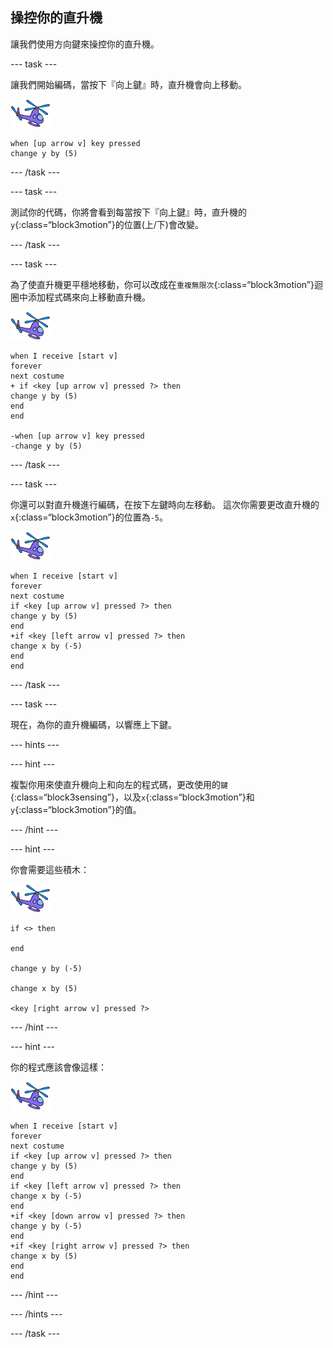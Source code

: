 ## 操控你的直升機

讓我們使用方向鍵來操控你的直升機。

--- task ---

讓我們開始編碼，當按下『向上鍵』時，直升機會向上移動。

![直升機](images/helicopter-sprite.png)

```blocks3
when [up arrow v] key pressed
change y by (5)
```

--- /task ---

--- task ---

測試你的代碼，你將會看到每當按下『向上鍵』時，直升機的`y`{:class=“block3motion”}的位置(上/下)會改變。

--- /task ---

--- task ---

為了使直升機更平穩地移動，你可以改成在`重複無限次`{:class=“block3motion”}迴圈中添加程式碼來向上移動直升機。

![直升機](images/helicopter-sprite.png)

```blocks3
when I receive [start v]
forever
next costume
+ if <key [up arrow v] pressed ?> then
change y by (5)
end
end

-when [up arrow v] key pressed
-change y by (5)
```

--- /task ---

--- task ---

你還可以對直升機進行編碼，在按下左鍵時向左移動。 這次你需要更改直升機的`x`{:class=“block3motion”}的位置為`-5`。

![直升機](images/helicopter-sprite.png)

```blocks3
when I receive [start v]
forever
next costume
if <key [up arrow v] pressed ?> then
change y by (5)
end
+if <key [left arrow v] pressed ?> then
change x by (-5)
end
end
```

--- /task ---

--- task ---

現在，為你的直升機編碼，以響應上下鍵。

--- hints ---

--- hint ---

複製你用來使直升機向上和向左的程式碼，更改使用的`鍵`{:class=“block3sensing”}，以及`x`{:class=“block3motion”}和`y`{:class=“block3motion”}的值。

--- /hint ---

--- hint ---

你會需要這些積木：

![直升機](images/helicopter-sprite.png)

```blocks3
if <> then

end

change y by (-5)

change x by (5)

<key [right arrow v] pressed ?>
```

--- /hint ---

--- hint ---

你的程式應該會像這樣：

![直升機](images/helicopter-sprite.png)

```blocks3
when I receive [start v]
forever
next costume
if <key [up arrow v] pressed ?> then
change y by (5)
end
if <key [left arrow v] pressed ?> then
change x by (-5)
end
+if <key [down arrow v] pressed ?> then
change y by (-5)
end
+if <key [right arrow v] pressed ?> then
change x by (5)
end
end
```

--- /hint ---

--- /hints ---

--- /task ---

